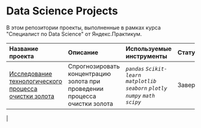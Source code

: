 # Data Science Projects

В этом репозитории проекты, выполненные в рамках курса "Специалист по Data Science" от Яндекс.Практикум.

| Название проекта | Описание | Используемые инструменты                                                         | Статус |
| :-------------------- | :--------------------- |:---------------------------------------------------------------------------------|:---------------------------|
| [Исследование технологического процесса очистки золота](https://github.com/) | Спрогнозировать концентрацию золота при проведении процесса очистки золота | *`pandas` `Scikit-learn` `matplotlib` `seaborn` `plotly` `numpy` `math` `scipy`* | Завершен |
| 
